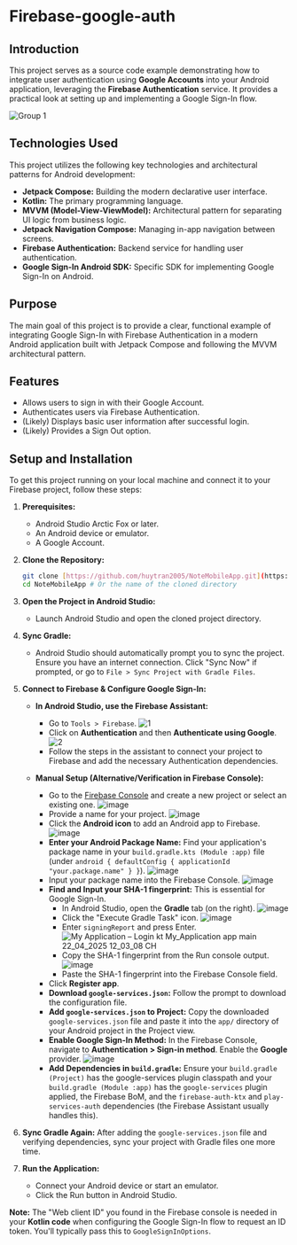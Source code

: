 # Firebase-google-auth

## Introduction

This project serves as a source code example demonstrating how to integrate user authentication using **Google Accounts** into your Android application, leveraging the **Firebase Authentication** service. It provides a practical look at setting up and implementing a Google Sign-In flow.

![Group 1](https://github.com/user-attachments/assets/de65ba1f-def5-404c-8a10-d21552e1bc30)

## Technologies Used

This project utilizes the following key technologies and architectural patterns for Android development:

* **Jetpack Compose:** Building the modern declarative user interface.
* **Kotlin:** The primary programming language.
* **MVVM (Model-View-ViewModel):** Architectural pattern for separating UI logic from business logic.
* **Jetpack Navigation Compose:** Managing in-app navigation between screens.
* **Firebase Authentication:** Backend service for handling user authentication.
* **Google Sign-In Android SDK:** Specific SDK for implementing Google Sign-In on Android.


## Purpose

The main goal of this project is to provide a clear, functional example of integrating Google Sign-In with Firebase Authentication in a modern Android application built with Jetpack Compose and following the MVVM architectural pattern.

## Features

* Allows users to sign in with their Google Account.
* Authenticates users via Firebase Authentication.
* (Likely) Displays basic user information after successful login.
* (Likely) Provides a Sign Out option.

## Setup and Installation

To get this project running on your local machine and connect it to your Firebase project, follow these steps:

1.  **Prerequisites:**
    * Android Studio Arctic Fox or later.
    * An Android device or emulator.
    * A Google Account.

2.  **Clone the Repository:**
    ```bash
    git clone [https://github.com/huytran2005/NoteMobileApp.git](https://github.com/huytran2005/NoteMobileApp.git)
    cd NoteMobileApp # Or the name of the cloned directory
    ```

3.  **Open the Project in Android Studio:**
    * Launch Android Studio and open the cloned project directory.

4.  **Sync Gradle:**
    * Android Studio should automatically prompt you to sync the project. Ensure you have an internet connection. Click "Sync Now" if prompted, or go to `File > Sync Project with Gradle Files`.

5.  **Connect to Firebase & Configure Google Sign-In:**

    * **In Android Studio, use the Firebase Assistant:**
        * Go to `Tools > Firebase`.
        ![1](https://github.com/user-attachments/assets/5ea00190-0893-4aa5-b631-3b49fba82b61)
        * Click on **Authentication** and then **Authenticate using Google**.
        ![2](https://github.com/user-attachments/assets/325fea18-aedf-4fed-aead-43a89f3893c2)
        * Follow the steps in the assistant to connect your project to Firebase and add the necessary Authentication dependencies.

    * **Manual Setup (Alternative/Verification in Firebase Console):**
        * Go to the [Firebase Console](https://console.firebase.google.com/) and create a new project or select an existing one.
        ![image](https://github.com/user-attachments/assets/8488367b-ed8b-4a84-b164-b5d24de5b3ce)
        * Provide a name for your project.
        ![image](https://github.com/user-attachments/assets/de0cf588-d830-41db-bdee-1c8abefcb3ca)
        * Click the **Android icon** to add an Android app to Firebase.
        ![image](https://github.com/user-attachments/assets/5d71d683-e8f5-4370-82ab-9c42f3cc315c)
        * **Enter your Android Package Name:** Find your application's package name in your `build.gradle.kts (Module :app)` file (under `android { defaultConfig { applicationId "your.package.name" } }`).
        ![image](https://github.com/user-attachments/assets/7c122662-be20-4130-ae04-1ba88c83b72e)
        * Input your package name into the Firebase Console.
        ![image](https://github.com/user-attachments/assets/9decfe0a-b073-4a04-b091-fa6a050241c4)
        * **Find and Input your SHA-1 fingerprint:** This is essential for Google Sign-In.
            * In Android Studio, open the **Gradle** tab (on the right).
            ![image](https://github.com/user-attachments/assets/3f29e523-d9e8-4289-ba1e-2140e376bd35)
            * Click the "Execute Gradle Task" icon.
            ![image](https://github.com/user-attachments/assets/0e7d9bba-112e-4d3d-b965-1f908649983f)
            * Enter `signingReport` and press Enter.
            ![My Application – Login kt My_Application app main 22_04_2025 12_03_08 CH](https://github.com/user-attachments/assets/e39727d8-f9f0-4279-a5f7-05b2e9d455b1)
            * Copy the SHA-1 fingerprint from the Run console output.
            ![image](https://github.com/user-attachments/assets/77af4e90-cce1-4453-b1c8-a6ac205e253e)
            * Paste the SHA-1 fingerprint into the Firebase Console field.
        * Click **Register app**.
        * **Download `google-services.json`:** Follow the prompt to download the configuration file.
        * **Add `google-services.json` to Project:** Copy the downloaded `google-services.json` file and paste it into the `app/` directory of your Android project in the Project view.
        * **Enable Google Sign-In Method:** In the Firebase Console, navigate to **Authentication > Sign-in method**. Enable the **Google** provider.
        ![image](https://github.com/user-attachments/assets/f3da80c8-4e00-4231-aabb-1fb8496e69a2)
        * **Add Dependencies in `build.gradle`:** Ensure your `build.gradle (Project)` has the google-services plugin classpath and your `build.gradle (Module :app)` has the `google-services` plugin applied, the Firebase BoM, and the `firebase-auth-ktx` and `play-services-auth` dependencies (the Firebase Assistant usually handles this).

6.  **Sync Gradle Again:** After adding the `google-services.json` file and verifying dependencies, sync your project with Gradle files one more time.

7.  **Run the Application:**
    * Connect your Android device or start an emulator.
    * Click the Run button in Android Studio.

**Note:** The "Web client ID" you found in the Firebase console is needed in your **Kotlin code** when configuring the Google Sign-In flow to request an ID token. You'll typically pass this to `GoogleSignInOptions`.

